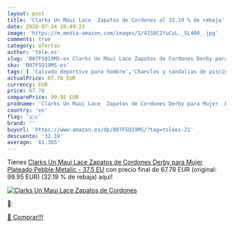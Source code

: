 ```yaml
---
layout: post
title: 'Clarks Un Maui Lace  Zapatos de Cordones al 32.19 % de rebaja'
date: 2020-07-24 20:49:23
image: 'https://m.media-amazon.com/images/I/41S0C1YuCzL._SL400_.jpg'
comments: true
category: ofertas
author: 'tole.es'
slug: 'B07FSQ19MS-es Clarks Un Maui Lace Zapatos de Cordones Derby para Mujer...'
sku: 'B07FSQ19MS-es'
tags: [ 'Calzado deportivo para hombre','Chanclas y sandalias de piscina para hombre','Sandalias de vestir para hombre','Zapatillas y calzado deportivo para hombre','Zapatos','Zapatos para hombre','Zapatos y complementos','zapatos', ]
actualPrice: 67.78 EUR
currency: EUR
price: 67.78
comparePrice: 99.95 EUR
prodname: 'Clarks Un Maui Lace  Zapatos de Cordones Derby para Mujer  Plateado  Pebble Metalic -   37.5 EU'
country: 'es'
flag: '🇪🇸'
brand: ''
buyurl: 'https://www.amazon.es/dp/B07FSQ19MS/?tag=tolees-21'
descuento: '32.19'
average: '61.365'
---
```


Tienes [Clarks Un Maui Lace  Zapatos de Cordones Derby para Mujer  Plateado  Pebble Metalic -   37.5 EU](https://www.amazon.es/dp/B07FSQ19MS/?tag=tolees-21) con precio final de  67.78 EUR (original: 99.95 EUR) (32.19 %  de rebaja) aqui!

[![Clarks Un Maui Lace  Zapatos de Cordones](https://m.media-amazon.com/images/I/41S0C1YuCzL._SL400_.jpg)](https://www.amazon.es/dp/B07FSQ19MS/?tag=tolees-21)

🔎:


[🛒 Comprar!!!](https://www.amazon.es/dp/B07FSQ19MS/?tag=tolees-21)
